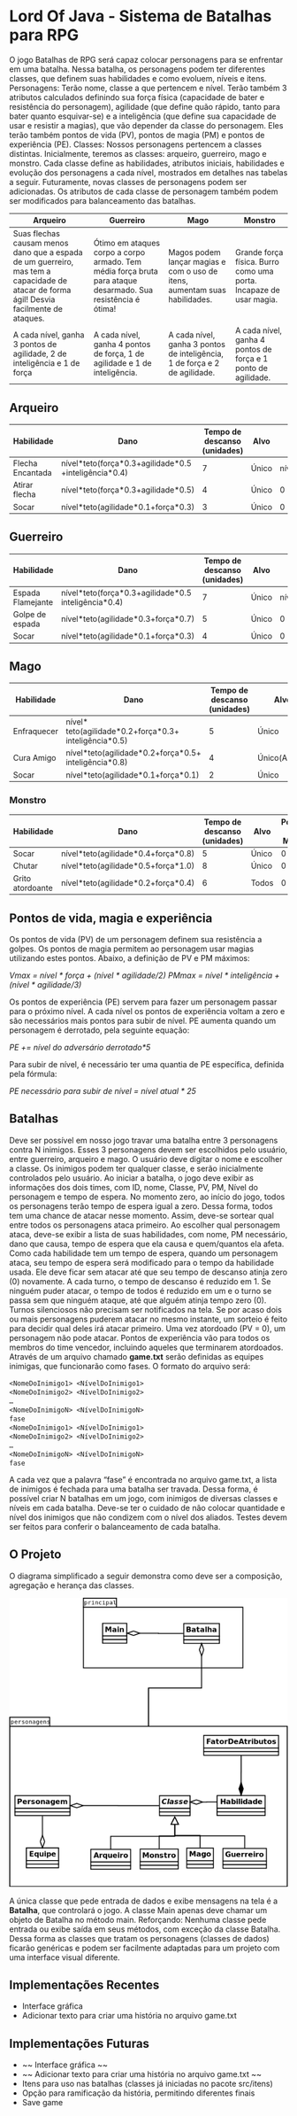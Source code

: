 # Lord Of Java - Sistema de Batalhas para RPG

O jogo Batalhas de RPG será capaz colocar personagens para se enfrentar em uma batalha. Nessa batalha, os personagens podem ter diferentes classes, que definem suas habilidades e como evoluem, níveis e itens. 
Personagens:
Terão nome, classe a que pertencem e nível. Terão também 3 atributos calculados definindo sua força física (capacidade de bater e resistência do personagem), agilidade (que define quão rápido, tanto para bater quanto esquivar-se) e a inteligência (que define sua capacidade de usar e resistir a magias), que vão depender da classe do personagem.
Eles terão também pontos de vida (PV), pontos de magia (PM) e pontos de experiência (PE).
Classes:
Nossos personagens pertencem a classes  distintas. Inicialmente, teremos as classes: arqueiro, guerreiro, mago e monstro. Cada classe define as habilidades, atributos iniciais, habilidades e evolução dos personagens a cada nível, mostrados em detalhes nas tabelas a seguir. Futuramente, novas classes de personagens podem ser adicionadas. Os atributos de cada classe de personagem também podem ser modificados para balanceamento das batalhas.

|Arqueiro|Guerreiro|Mago|Monstro|
|---|---|---|---|
|Suas flechas causam menos dano que a espada de um guerreiro, mas tem a capacidade de atacar de forma ágil! Desvia facilmente de ataques.|Ótimo em ataques corpo a corpo armado. Tem média força bruta para ataque desarmado. Sua resistência é ótima!|Magos podem lançar magias e com o uso de itens, aumentam suas habilidades.|Grande força física. Burro como uma porta. Incapaze de usar magia.|
|A cada nível, ganha 3 pontos de agilidade, 2 de inteligência e 1 de força|A cada nível, ganha 4 pontos de força, 1 de agilidade e 1 de inteligência.|A cada nível, ganha 3 pontos de inteligência, 1 de força e 2 de agilidade.|A cada nível, ganha 4 pontos de força e 1 ponto de agilidade.|




## Arqueiro

|Habilidade|Dano|Tempo de descanso (unidades)|Alvo|Pontos de Magia|
| --- | --- | --- | --- | --- |
|Flecha Encantada|nível&ast;teto(força&ast;0.3+agilidade&ast;0.5 +inteligência&ast;0.4)|7|Único|nível&ast;teto(inteligência+agilidade&ast;0.2)|
|Atirar flecha|nível&ast;teto(força&ast;0.3+agilidade&ast;0.5)|4|Único|0|
|Socar|nível&ast;teto(agilidade&ast;0.1+força&ast;0.3)|3|Único|0|

## Guerreiro
|Habilidade|Dano|Tempo de descanso (unidades)|Alvo|Pontos de Magia|
| --- | --- | --- | --- | --- |
|Espada Flamejante|nível&ast;teto(força&ast;0.3+agilidade&ast;0.5 inteligência&ast;0.4)|7|Único|nível&ast;teto(inteligência+força&ast;0.2)|
|Golpe de espada|nível&ast;teto(agilidade&ast;0.3+força&ast;0.7)|5|Único|0|
|Socar|nível&ast;teto(agilidade&ast;0.1+força&ast;0.3)|4|Único|0|

## Mago
|Habilidade|Dano|Tempo de descanso (unidades)|Alvo|Pontos de Magia|
| --- | --- | --- | --- | --- |
|Enfraquecer|nível&ast; teto(agilidade&ast;0.2+força&ast;0.3+ inteligência&ast;0.5)|5|Único|nível&ast;teto(inteligência&ast;0.5)|
|Cura Amigo|nível&ast;teto(agilidade&ast;0.2+força&ast;0.5+ inteligência&ast;0.8)|4|Único(Aliado)|nível&ast;teto(inteligência&ast;0.7)|
|Socar|nível&ast;teto(agilidade&ast;0.1+força&ast;0.1)|2|Único|0|

### Monstro
|Habilidade|Dano|Tempo de descanso (unidades)|Alvo|Pontos de Magia|
| --- | --- | --- | --- | --- |
|Socar|nível&ast;teto(agilidade&ast;0.4+força&ast;0.8)|5|Único|0|
|Chutar|nível&ast;teto(agilidade&ast;0.5+força&ast;1.0)|8|Único|0|
|Grito atordoante|nível&ast;teto(agilidade&ast;0.2+força&ast;0.4)|6|Todos|0|

## Pontos de vida, magia e experiência

Os pontos de vida (PV) de um personagem definem sua resistência a golpes. Os pontos de magia permitem ao personagem usar magias utilizando estes pontos. Abaixo, a definição de PV e PM máximos:

*Vmax = nível &ast; força + (nível &ast; agilidade/2)*
*PMmax = nível &ast; inteligência + (nível &ast; agilidade/3)*

Os pontos de experiência (PE) servem para fazer um personagem passar para o próximo nível. A cada nível os pontos de experiência voltam a zero e são necessários mais pontos para subir de nível.
PE aumenta quando um personagem é derrotado, pela seguinte equação:

*PE += nível do adversário derrotado&ast;5*

Para subir de nível, é necessário ter uma quantia de PE específica, definida pela fórmula:

*PE necessário para subir de nível = nível atual &ast; 25*

## Batalhas

Deve ser possível em nosso jogo travar uma batalha entre 3 personagens contra N inimigos. Esses 3 personagens devem ser escolhidos pelo usuário, entre guerreiro, arqueiro e mago. O usuário deve digitar o nome e escolher a classe.
Os inimigos podem ter qualquer classe, e serão inicialmente controlados pelo usuário.
Ao iniciar a batalha, o jogo deve exibir as informações dos dois times, com ID, nome, Classe, PV, PM, Nível do personagem e tempo de espera.
No momento zero, ao início do jogo, todos os personagens terão tempo de espera igual a zero. Dessa forma, todos tem uma chance de atacar nesse momento. Assim, deve-se sortear qual entre todos os personagens ataca primeiro.
Ao escolher qual personagem ataca, deve-se exibir a lista de suas habilidades, com nome, PM necessário, dano que causa, tempo de espera que ela causa e quem/quantos ela afeta.
Como cada habilidade tem um tempo de espera, quando um personagem ataca, seu tempo de espera será modificado para o tempo da habilidade usada. Ele deve ficar sem atacar até que seu tempo de descanso atinja zero (0) novamente. A cada turno, o tempo de descanso é reduzido em 1. Se ninguém puder atacar, o tempo de todos é reduzido em um e o turno se passa sem que ninguém ataque, até que alguém atinja tempo zero (0). Turnos silenciosos não precisam ser notificados na tela.
Se por acaso dois ou mais personagens puderem atacar no mesmo instante, um sorteio é feito para decidir qual deles irá atacar primeiro.
Uma vez atordoado (PV = 0), um personagem não pode atacar.
Pontos de experiência vão para todos os membros do time vencedor, incluindo aqueles que terminarem atordoados.
Através de um arquivo chamado **game.txt** serão definidas as equipes inimigas, que funcionarão como fases. O formato do arquivo será:

```
<NomeDoInimigo1> <NívelDoInimigo1>
<NomeDoInimigo2> <NívelDoInimigo2>
…
<NomeDoInimigoN> <NívelDoInimigoN>
fase
<NomeDoInimigo1> <NívelDoInimigo1>
<NomeDoInimigo2> <NívelDoInimigo2>
…
<NomeDoInimigoN> <NívelDoInimigoN>
fase
```

A cada vez que a palavra “fase” é encontrada no arquivo game.txt, a lista de inimigos é fechada para uma batalha ser travada. Dessa forma, é possível criar N batalhas em um jogo, com inimigos de diversas classes e níveis em cada batalha. Deve-se ter o cuidado de não colocar quantidade e nível dos inimigos que não condizem com o nível dos aliados. Testes devem ser feitos para conferir o balanceamento de cada batalha.

## O Projeto

O diagrama simplificado a seguir demonstra como deve ser a composição, agregação e herança das classes.

![Diagrama Simplificado](/diagrama.png)

A única classe que pede entrada de dados e exibe mensagens na tela é a **Batalha**, que controlará o jogo. A classe Main apenas deve chamar um objeto de Batalha no método main.
Reforçando: Nenhuma classe pede entrada ou exibe saída em seus métodos, com exceção da classe Batalha. Dessa forma as classes que tratam os personagens (classes de dados) ficarão genéricas e podem ser facilmente adaptadas para um projeto com uma interface visual diferente.

## Implementações Recentes
* Interface gráfica
* Adicionar texto para criar uma história no arquivo game.txt

## Implementações Futuras
* ~~ Interface gráfica ~~ 
* ~~ Adicionar texto para criar uma história no arquivo game.txt ~~
* Itens para uso nas batalhas (classes já iniciadas no pacote src/itens)
* Opção para ramificação da história, permitindo diferentes finais
* Save game
